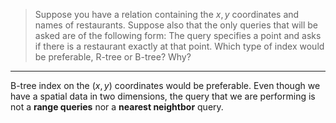 > Suppose you have a relation containing the $x, y$ coordinates and names of restaurants. 
> Suppose also that the only queries that will be asked are of the following form: The query
> specifies a point and asks if there is a restaurant exactly at that point. Which type of index
> would be preferable, R-tree or B-tree? Why? 

--------------------------------

B-tree index on the $(x, y)$ coordinates would be preferable. Even though we have a spatial data
in two dimensions, the query that we are performing is not a **range queries** nor a **nearest neightbor** query. 